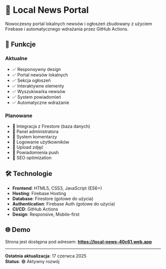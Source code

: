 # 📰 Local News Portal

Nowoczesny portal lokalnych newsów i ogłoszeń zbudowany z użyciem Firebase i automatycznego wdrażania przez GitHub Actions.

## 🚀 Funkcje

### Aktualne
- ✅ Responsywny design
- ✅ Portal newsów lokalnych
- ✅ Sekcja ogłoszeń
- ✅ Interaktywne elementy
- ✅ Wyszukiwarka newsów
- ✅ System powiadomień
- ✅ Automatyczne wdrażanie

### Planowane
- 🔄 Integracja z Firestore (baza danych)
- 🔄 Panel administratora
- 🔄 System komentarzy
- 🔄 Logowanie użytkowników
- 🔄 Upload zdjęć
- 🔄 Powiadomienia push
- 🔄 SEO optimization

## 🛠 Technologie

- **Frontend**: HTML5, CSS3, JavaScript (ES6+)
- **Hosting**: Firebase Hosting
- **Database**: Firestore (gotowe do użycia)
- **Authentication**: Firebase Auth (gotowe do użycia)
- **CI/CD**: GitHub Actions
- **Design**: Responsive, Mobile-first

## 🌐 Demo

Strona jest dostępna pod adresem: **https://local-news-40c61.web.app**

---

**Ostatnia aktualizacja**: 17 czerwca 2025  
**Status**: 🟢 Aktywny rozwój
